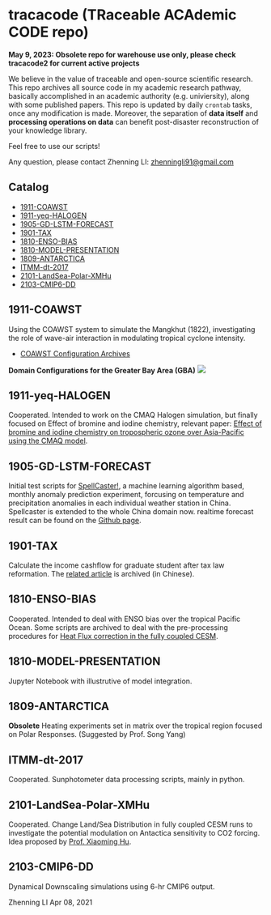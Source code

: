 # tracacode (TRaceable ACAdemic CODE repo)

**May 9, 2023: Obsolete repo for warehouse use only, please check tracacode2 for current active projects**

We believe in the value of traceable and open-source scientific research. 
This repo archives all source code in my academic research pathway, basically accomplished in an academic authority (e.g. univiersity), along with some published papers. 
This repo is updated by daily `crontab` tasks, once any modification is made.
Moreover, the separation of **data itself** and **processing operations on data** can benefit post-disaster reconstruction of your knowledge library. 

Feel free to use our scripts!

Any question, please contact Zhenning LI: zhenningli91@gmail.com

## Catalog
* [1911-COAWST](#1911-COAWST)
* [1911-yeq-HALOGEN](#1911-yeq-HALOGEN)
* [1905-GD-LSTM-FORECAST](#1905-GD-LSTM-FORECAST)
* [1901-TAX](#1901-TAX)
* [1810-ENSO-BIAS](#1810-ENSO-BIAS)
* [1810-MODEL-PRESENTATION](#1810-MODEL-PRESENTATION)
* [1809-ANTARCTICA](#1809-ANTARCTICA)
* [ITMM-dt-2017](#ITMM-dt-2017)
* [2101-LandSea-Polar-XMHu](#2101-LandSea-Polar-XMHu)
* [2103-CMIP6-DD](#2103-CMIP6-DD)


## 1911-COAWST
Using the COAWST system to simulate the Mangkhut (1822), investigating the role of wave-air interaction in modulating tropical cyclone intensity. 
* [COAWST Configuration Archives](https://novarizark.github.io/2020/02/20/COAWST-GBA/)

**Domain Configurations for the Greater Bay Area (GBA)**
![](https://s1.ax1x.com/2020/09/27/0FxmND.png)

## 1911-yeq-HALOGEN
Cooperated. Intended to work on the CMAQ Halogen simulation, but finally focused on Effect of bromine and iodine chemistry, relevant paper: [Effect of bromine and iodine chemistry on tropospheric ozone over Asia-Pacific using the CMAQ model](https://www.sciencedirect.com/science/article/pii/S0045653520317902).

## 1905-GD-LSTM-FORECAST
Initial test scripts for [SpellCaster!](https://github.com/Novarizark/spellcaster-local), a machine learning algorithm based, monthly anomaly prediction experiment, forcusing on temperature and precipitation anomalies in each individual weather station in China.
Spellcaster is extended to the whole China domain now. realtime forecast result can be found on the [Github page](https://novarizark.github.io/Side%20Projects/).

## 1901-TAX
Calculate the income cashflow for graduate student after tax law reformation. The [related article](https://novarizark.github.io/2019/01/25/new-tax-system-student-stipend/) is archived (in Chinese).

## 1810-ENSO-BIAS
Cooperated. Intended to deal with ENSO bias over the tropical Pacific Ocean. Some scripts are archived to deal with the pre-processing procedures for [Heat Flux correction in the fully coupled CESM](https://novarizark.github.io/2018/10/29/cesm-fully-coupled-correction/).

## 1810-MODEL-PRESENTATION
Jupyter Notebook with illustrutive of model integration.

## 1809-ANTARCTICA
**Obsolete** Heating experiments set in matrix over the tropical region focused on Polar Responses. (Suggested by Prof. Song Yang) 

## ITMM-dt-2017
Cooperated. Sunphotometer data processing scripts, mainly in python.

## 2101-LandSea-Polar-XMHu
Cooperated. Change Land/Sea Distribution in fully coupled CESM runs to investigate the potential modulation on Antactica sensitivity to CO2 forcing.
Idea proposed by [Prof. Xiaoming Hu](http://atmos.sysu.edu.cn/teacher/392).

## 2103-CMIP6-DD 
Dynamical Downscaling simulations using 6-hr CMIP6 output. 

Zhenning LI
Apr 08, 2021
